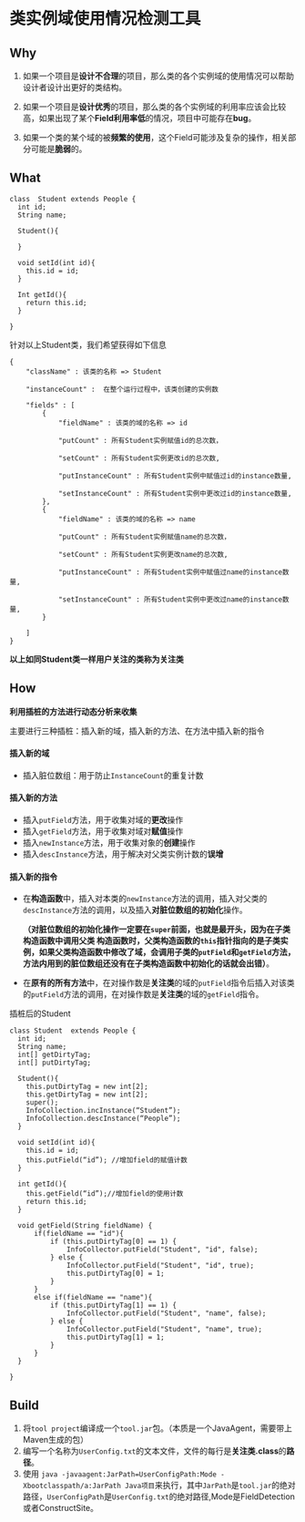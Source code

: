 # 类实例域使用情况检测工具

## Why
1. 如果一个项目是**设计不合理**的项目，那么类的各个实例域的使用情况可以帮助设计者设计出更好的类结构。
   
2. 如果一个项目是**设计优秀**的项目，那么类的各个实例域的利用率应该会比较高，如果出现了某个**Field利用率低**的情况，项目中可能存在**bug**。
   
3. 如果一个类的某个域的被**频繁的使用**，这个Field可能涉及复杂的操作，相关部分可能是**脆弱**的。

## What
``` 
class  Student extends People {
  int id;
  String name;
  
  Student(){
  
  }
  
  void setId(int id){
    this.id = id;
  }
  
  Int getId(){
    return this.id;
  }
  
}
```
针对以上Student类，我们希望获得如下信息
```
{
    "className" : 该类的名称 => Student

    "instanceCount" :  在整个运行过程中，该类创建的实例数

    "fields" : [
        {
            "fieldName" : 该类的域的名称 => id

            "putCount" : 所有Student实例赋值id的总次数，
            
            "setCount" : 所有Student实例更改id的总次数,

            "putInstanceCount" : 所有Student实例中赋值过id的instance数量,

            "setInstanceCount" : 所有Student实例中更改过id的instance数量,
        },
        {
            "fieldName" : 该类的域的名称 => name

            "putCount" : 所有Student实例赋值name的总次数，

            "setCount" : 所有Student实例更改name的总次数,

            "putInstanceCount" : 所有Student实例中赋值过name的instance数量,

            "setInstanceCount" : 所有Student实例中更改过name的instance数量,
        }
        
    ]    
}

```
**以上如同Student类一样用户关注的类称为关注类**

## How
**利用插桩的方法进行动态分析来收集**

主要进行三种插桩：插入新的域，插入新的方法、在方法中插入新的指令

#### 插入新的域
- 插入脏位数组：用于防止`InstanceCount`的重复计数
#### 插入新的方法
- 插入`putField`方法，用于收集对域的**更改**操作
- 插入`getField`方法，用于收集对域对**赋值**操作
- 插入`newInstance`方法，用于收集对象的**创建**操作
- 插入`descInstance`方法，用于解决对父类实例计数的**误增**
#### 插入新的指令
- 在**构造函数**中，插入对本类的`newInstance`方法的调用，插入对父类的`descInstance`方法的调用，以及插入**对脏位数组的初始化**操作。
  
  **（对脏位数组的初始化操作一定要在`super`前面，也就是最开头，因为在子类构造函数中调用父类
  构造函数时，父类构造函数的`this`指针指向的是子类实例，如果父类构造函数中修改了域，会调用子类的`putField`和`getField`方法，方法内用到的脏位数组还没有在子类构造函数中初始化的话就会出错）**。
- 在**原有的所有方法**中，在对操作数是**关注类**的域的`putField`指令后插入对该类的`putField`方法的调用，在对操作数是**关注类**的域的`getField`指令。


插桩后的Student
```
class Student  extends People {
  int id;
  String name;
  int[] getDirtyTag;
  int[] putDirtyTag;
  
  Student(){
    this.putDirtyTag = new int[2];
    this.getDirtyTag = new int[2];
    super();
    InfoCollection.incInstance(“Student”);
    InfoCollection.descInstance(“People”);
  }
  
  void setId(int id){
    this.id = id;
    this.putField(“id”); //增加field的赋值计数
  }
  
  int getId(){
    this.getField(“id”);//增加field的使用计数
    return this.id;
  }

  void getField(String fieldName) {
      if(fieldName == "id"){
          if (this.putDirtyTag[0] == 1) {
              InfoCollector.putField("Student", "id", false);
          } else {
              InfoCollector.putField("Student", "id", true);
              this.putDirtyTag[0] = 1;
          }
      }
      else if(fieldName == "name"){
          if (this.putDirtyTag[1] == 1) {
              InfoCollector.putField("Student", "name", false);
          } else {
              InfoCollector.putField("Student", "name", true);
              this.putDirtyTag[1] = 1;
          }
      }  
  }

}
```



## Build

1. 将`tool project`编译成一个`tool.jar`包。（本质是一个JavaAgent，需要带上Maven生成的包）
2. 编写一个名称为`UserConfig.txt`的文本文件，文件的每行是**关注类.class**的**路径**。
3. 使用 `java -javaagent:JarPath=UserConfigPath:Mode -Xbootclasspath/a:JarPath Java项目`来执行，其中`JarPath`是`tool.jar`的绝对路径，`UserConfigPath`是`UserConfig.txt`的绝对路径,Mode是FieldDetection或者ConstructSite。

